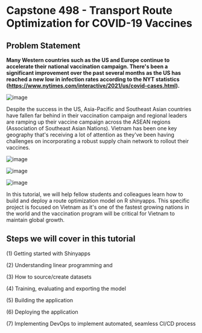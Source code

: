 # Capstone 498 - Transport Route Optimization for COVID-19 Vaccines

## Problem Statement

**Many Western countries such as the US and Europe continue to accelerate their national vaccination campaign. There's been a significant improvement over the past several months as the US has reached a new low in infection rates according to the NYT statistics (https://www.nytimes.com/interactive/2021/us/covid-cases.html).**

![image](https://user-images.githubusercontent.com/16366387/120953646-449e0200-c702-11eb-991c-79b6301bfded.png)


Despite the success in the US, Asia-Pacific and Southeast Asian countries have fallen far behind in their vaccination campaign and regional leaders are ramping up their vaccine campaign across the ASEAN regions (Association of Southeast Asian Nations). Vietnam has been one key geography that's receiving a lot of attention as they've been having challenges on incorporating a robust supply chain network to rollout their vaccines. 

![image](https://user-images.githubusercontent.com/16366387/120953130-3b606580-c701-11eb-857c-1d5de9568b9f.png)

![image](https://user-images.githubusercontent.com/16366387/120953046-18ce4c80-c701-11eb-9cda-77a9363ebd48.png)

![image](https://user-images.githubusercontent.com/16366387/120953075-2683d200-c701-11eb-8029-0e8285747545.png)

In this tutorial, we will help fellow students and colleagues learn how to build and deploy a route optimization model on R shinyapps. This specific project is focused on Vietnam as it's one of the fastest growing nations in the world and the vaccination program will be critical for Vietnam to maintain global growth.

## Steps we will cover in this tutorial

(1) Getting started with Shinyapps

(2) Understanding linear programming and 

(3) How to source/create datasets 

(4) Training, evaluating and exporting the model

(5) Building the application

(6) Deploying the application

(7) Implementing DevOps to implement automated, seamless CI/CD process


